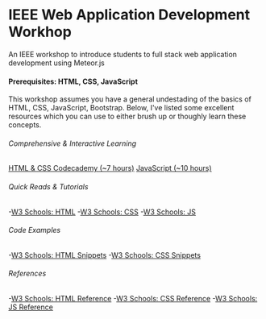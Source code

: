 # IEEE Web Application Development Workhop

An IEEE workshop to introduce students to full stack web application development using Meteor.js

#### Prerequisites: HTML, CSS, JavaScript
This workshop assumes you have a general undestading of the basics of HTML, CSS, JavaScript, Bootstrap. Below, I've listed some excellent resources which you can use to either brush up or thoughly learn these concepts. 

###### Comprehensive & Interactive Learning
[HTML & CSS Codecademy (~7 hours)](https://www.codecademy.com/learn/javascript)
[JavaScript (~10 hours)](https://www.codecademy.com/learn/javascript)

###### Quick Reads & Tutorials 
  -[W3 Schools: HTML](http://www.w3schools.com/html/default.asp)
  -[W3 Schools: CSS](http://www.w3schools.com/css/default.asp)
  -[W3 Schools: JS](http://www.w3schools.com/js/default.asp)

###### Code Examples
  -[W3 Schools: HTML Snippets](http://www.w3schools.com/html/html_examples.asp)
  -[W3 Schools: CSS Snippets](http://www.w3schools.com/css/css_examples.asp)

###### References
  -[W3 Schools: HTML Reference](http://www.w3schools.com/tags/default.asp)
  -[W3 Schools: CSS Reference](http://www.w3schools.com/cssref/default.asp)
  -[W3 Schools: JS Reference](http://www.w3schools.com/jsref/default.asp)
